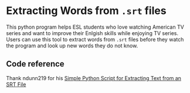 # Extracting Words from `.srt` files

This python program helps ESL students who love watching American TV series and want to improve their Enlgish skills while enjoying TV series. Users can use this tool to extract words from `.srt` files before they watch the program and look up new words they do not know.

## Code reference

Thank ndunn219 for his [Simple Python Script for Extracting Text from an SRT File](https://gist.github.com/ndunn219/62263ce1fb59fda08656be7369ce329b)
